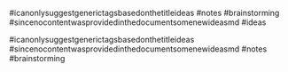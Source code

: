 #icanonlysuggestgenerictagsbasedonthetitleideas #notes #brainstorming #sincenocontentwasprovidedinthedocumentsomenewideasmd #ideas

#icanonlysuggestgenerictagsbasedonthetitleideas #sincenocontentwasprovidedinthedocumentsomenewideasmd #notes #brainstorming


